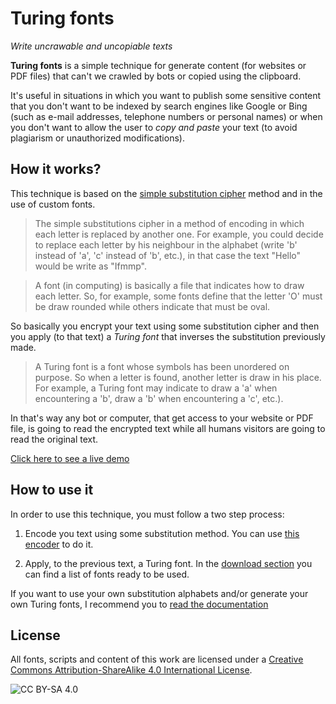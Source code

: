 Turing fonts
============

_Write uncrawable and uncopiable texts_

**Turing fonts** is a simple technique for generate content (for websites or PDF files) that can't we crawled by bots or copied using the clipboard.

It's useful in situations in which you want to publish some sensitive content that you don't want to be indexed by search engines like Google or Bing (such as e-mail addresses, telephone numbers or personal names) or when you don't want to allow the user to _copy and paste_ your text (to avoid plagiarism or unauthorized modifications).

## How it works?

This technique is based on the [simple substitution cipher](http://en.wikipedia.org/wiki/Substitution_cipher#Simple_substitution) method and in the use of custom fonts.

> The simple substitutions cipher in a method of encoding in which each letter is replaced by another one. 
>For example, you could decide to replace each letter by his neighbour in the alphabet (write 'b' instead of 'a', 'c' instead of 'b', etc.), in that case the text "Hello" would be write as "Ifmmp".

>A font (in computing) is basically a file that indicates how to draw each letter. So, for example, some fonts define that the letter 'O' must be draw rounded while others indicate that must be oval.

So basically you encrypt your text using some substitution cipher and then you apply (to that text) a _Turing font_ that inverses the substitution previously made.

>A Turing font is a font whose symbols has been unordered on purpose. So when a letter is found, another letter is draw in his place. For example, a Turing font may indicate to draw a 'a' when encountering a 'b', draw a 'b' when encountering a 'c', etc.).

In that's way any bot or computer, that get access to your website or PDF file, is going to read the encrypted text while all humans visitors are going to read the original text.

[Click here to see a live demo](http://jfmdev.github.io/TuringFonts/index.html#demo)

## How to use it

In order to use this technique, you must follow a two step process:

1. Encode you text using some substitution method. You can use [this encoder](http://jfmdev.github.io/TuringFonts/encoder.html) to do it.

2. Apply, to the previous text, a Turing font. In the [download section](http://jfmdev.github.io/TuringFonts/index.html#downloads) you can find a list of fonts ready to be used.

If you want to use your own substitution alphabets and/or generate your own Turing fonts, I recommend you to [read the documentation](http://jfmdev.github.io/TuringFonts/advanced.html)

## License

All fonts, scripts and content of this work are licensed under a [Creative Commons Attribution-ShareAlike 4.0 International License](http://creativecommons.org/licenses/by-sa/4.0/ "CC BY-SA 4.0").

![CC BY-SA 4.0](https://i.creativecommons.org/l/by-sa/4.0/88x31.png "CC BY-SA 4.0")
